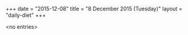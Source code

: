 +++
date = "2015-12-08"
title = "8 December 2015 (Tuesday)"
layout = "daily-diet"
+++


\<no entries\>

